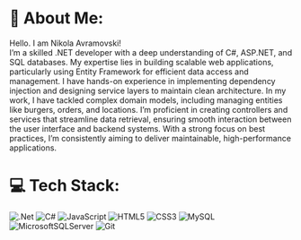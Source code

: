 # 💫 About Me:
Hello. I am Nikola Avramovski!<br>I’m a skilled .NET developer with a deep understanding of C#, ASP.NET, and SQL databases. My expertise lies in building scalable web applications, particularly using Entity Framework for efficient data access and management. I have hands-on experience in implementing dependency injection and designing service layers to maintain clean architecture. In my work, I have tackled complex domain models, including managing entities like burgers, orders, and locations. I’m proficient in creating controllers and services that streamline data retrieval, ensuring smooth interaction between the user interface and backend systems. With a strong focus on best practices, I’m consistently aiming to deliver maintainable, high-performance applications.<br>


# 💻 Tech Stack:
![.Net](https://img.shields.io/badge/.NET-5C2D91?style=for-the-badge&logo=.net&logoColor=white) ![C#](https://img.shields.io/badge/c%23-%23239120.svg?style=for-the-badge&logo=csharp&logoColor=white) ![JavaScript](https://img.shields.io/badge/javascript-%23323330.svg?style=for-the-badge&logo=javascript&logoColor=%23F7DF1E) ![HTML5](https://img.shields.io/badge/html5-%23E34F26.svg?style=for-the-badge&logo=html5&logoColor=white) ![CSS3](https://img.shields.io/badge/css3-%231572B6.svg?style=for-the-badge&logo=css3&logoColor=white) ![MySQL](https://img.shields.io/badge/mysql-4479A1.svg?style=for-the-badge&logo=mysql&logoColor=white) ![MicrosoftSQLServer](https://img.shields.io/badge/Microsoft%20SQL%20Server-CC2927?style=for-the-badge&logo=microsoft%20sql%20server&logoColor=white) ![Git](https://img.shields.io/badge/git-%23F05033.svg?style=for-the-badge&logo=git&logoColor=white)
